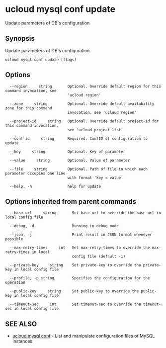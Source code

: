 # ucloud mysql conf update

Update parameters of DB's configuration

## Synopsis

Update parameters of DB's configuration

```
ucloud mysql conf update [flags]
```

## Options

```
  --region     string       Optional. Override default region for this command invocation, see
                            'ucloud region' 

  --zone     string         Optional. Override default availability zone for this command
                            invocation, see 'ucloud region' 

  --project-id     string   Optional. Override default project-id for this command invocation,
                            see 'ucloud project list' 

  --conf-id     string      Required. ConfID of configuration to update 

  --key     string          Optional. Key of parameter 

  --value     string        Optional. Value of parameter 

  --file     string         Optional. Path of file in which each parameter occupies one line
                            with format 'key = value' 

  --help, -h                help for update 

```

## Options inherited from parent commands

```
  --base-url     string       Set base-url to override the base-url in local config file 

  --debug, -d                 Running in debug mode 

  --json, -j                  Print result in JSON format whenever possible 

  --max-retry-times     int   Set max-retry-times to override the max-retry-times in local
                              config file (default -1) 

  --private-key     string    Set private-key to override the private-key in local config file 

  --profile, -p string        Specifies the configuration for the operation 

  --public-key     string     Set public-key to override the public-key in local config file 

  --timeout-sec     int       Set timeout-sec to override the timeout-sec in local config file 

```

## SEE ALSO

* [ucloud mysql conf](cli/cmd/ucloud/mysql/conf)	 - List and manipulate configuration files of MySQL instances

